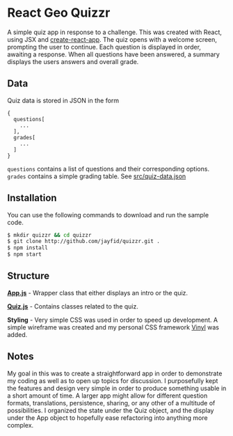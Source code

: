 #  React Geo Quizzr

A simple quiz app in response to a challenge.
This was created with React, using JSX and [create-react-app](https://github.com/facebookincubator/create-react-app). The quiz opens with a welcome screen, prompting the user to continue.  Each question is displayed in order, awaiting a response.  When all questions have been answered, a summary displays the users answers and overall grade.

## Data

Quiz data is stored in JSON in the form
```
{
  questions[
    ...
  ],
  grades[
    ...
  ]
}
```
`questions` contains a list of questions and their corresponding options. `grades` contains a simple grading table.
See [src/quiz-data.json](src/quiz-data.json)


## Installation

You can use the following commands to download and run the sample code.
```bash
$ mkdir quizzr && cd quizzr
$ git clone http://github.com/jayfid/quizzr.git .
$ npm install
$ npm start
```
## Structure
**[App.js](src/App.js)** - Wrapper class that either displays an intro or the quiz.

**[Quiz.js](src/Quiz.js)** - Contains classes related to the quiz.

**Styling** - Very simple CSS was used in order to speed up development.  A simple wireframe was created and my personal CSS framework [Vinyl](https://github.com/jayfid/vinyl) was added.

## Notes
My goal in this was to create a straightforward app in order to demonstrate my coding as well as to open up topics for discussion.  I purposefully kept the features and design very simple in order to produce something usable in a short amount of time. A larger app might allow for different question formats, translations, persistence, sharing, or any other of a multitude of possibilities.  I organized the state under the Quiz object, and the display under the App object to hopefully ease refactoring into anything more complex.

